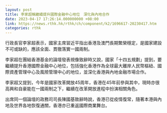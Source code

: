 ```yaml
---
layout: post
title: 李家超稱繼續提升國際金融中心地位　深化與內地合作
date: 2023-04-17 17:26:14.000000000 +08:00
link: https://news.rthk.hk/rthk/ch/component/k2/1696617-20230417.htm
categories: rthk
---
```


行政長官李家超表示，國家主席習近平指出香港及澳門長期繁榮穩定，是國家建設不可或缺的，應該全面、貫徹落實一國兩制。

李家超在團結香港基金的論壇發表視像致辭時又說，國家「十四五規劃」提到，要繼續提升香港國際金融中心地位，包括強化香港作為全球最大離岸人民幣樞紐、國際資產管理中心及風險管理中心的地位，並深化香港與內地金融市場合作。

李家超又提到，今年是國家改革開放45周年，香港在45年前參與其中，現時亦很高興和自豪能在一國兩制之下，繼續在改革開放進程中扮演相關角色。

出席同一個論壇的政務司司長陳國基致辭時說，香港已從疫情復常，隨著本港與內地及世界各地恢復通關，香港亦已重返國際商業舞台。
